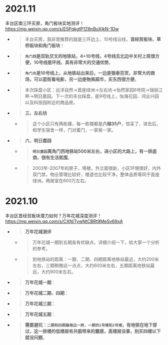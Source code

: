 
# 2021.11

丰台区南三环买房，角门板块实地测评！ https://mp.weixin.qq.com/s/E5PqkgtP1Z6nBuXikN-1Dw
- > 丰台买房，我非常推荐的就是三环边上、10号线沿线，**首经贸板块、草桥板块和角门板块**！
- > **`角门西`是双轨交叉的地铁站，4+10号线，4号线去北边中关村上班很方便，10号线是环线，具有非常大的交通优势**。
- > **`角门东`是10号线上，从地铁站出来后，一边是银泰百货，非常大的商场，可以逛街看电影，另一边是物美超市，买东西很方便**。
- > 本次踩盘小区：远洋自然→首座绿洲→左右坊→怡然家园6号院→瑞丽江畔→明日嘉园。下一次的丰台踩盘，是9号线上，怡海花园、鸿业兴园以及科技园附近的商品房。
- > **三、左右坊**
  * > 这个小区只有两栋楼，每一栋楼都是**六梯35户**，惊呆了，进去后，和学生宿舍一样，门对着门，一家挨一家。
- > **六、明日嘉园**
  * > **`明日嘉园`离角门西地铁站500米左右，进小区的大路上，有一排底商，很有生活氛围**。
  * > 2003年-2007年的房子，塔楼，外立面很新，小区环境很好，内外双门禁，物业管理比较好，楼道也比较干净，整体品质等同于首座绿洲。两居室在600万左右。

# 2021.10

丰台区首经贸板块潜力如何？万年花城深度测评！ https://mp.weixin.qq.com/s/CXNiTywNtCBRt9MeSv69xA
- > **万年花城测评**
  * > 万年花城一期到五期各有优缺点，详细介绍一下，给大家一个分析的参考。
  * > 到地铁站的距离：一期、二期、四期距离地铁站最近，大约200米左右，三期稍微远一点点，大约600米左右，五期距离地铁站最远，大约900米左右。
- > **万年花城一期**：
- > **万年花城二期、四期**：
- > **万年花城三期**：
- > **万年花城五期**：
- > **需要避坑：`二期和四期最南边一排，一期的1号楼和2号楼`，有地铁在地下穿过，这一排楼的低楼层有共振带来的震感，高楼层没事，别买四楼以下就没问题**。
